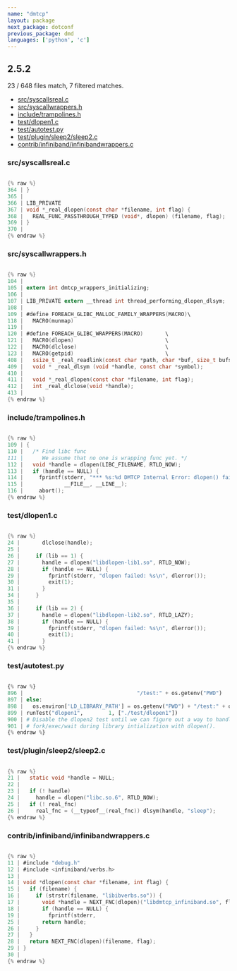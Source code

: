 ```yaml
---
name: "dmtcp"
layout: package
next_package: dotconf
previous_package: dmd
languages: ['python', 'c']
---
```

## 2.5.2
23 / 648 files match, 7 filtered matches.

 - [src/syscallsreal.c](#srcsyscallsrealc)
 - [src/syscallwrappers.h](#srcsyscallwrappersh)
 - [include/trampolines.h](#includetrampolinesh)
 - [test/dlopen1.c](#testdlopen1c)
 - [test/autotest.py](#testautotestpy)
 - [test/plugin/sleep2/sleep2.c](#testpluginsleep2sleep2c)
 - [contrib/infiniband/infinibandwrappers.c](#contribinfinibandinfinibandwrappersc)

### src/syscallsreal.c

```c

{% raw %}
364 | }
365 | 
366 | LIB_PRIVATE
367 | void *_real_dlopen(const char *filename, int flag) {
368 |   REAL_FUNC_PASSTHROUGH_TYPED (void*, dlopen) (filename, flag);
369 | }
370 | 
{% endraw %}

```
### src/syscallwrappers.h

```c

{% raw %}
104 | 
105 | extern int dmtcp_wrappers_initializing;
106 | 
107 | LIB_PRIVATE extern __thread int thread_performing_dlopen_dlsym;
108 | 
109 | #define FOREACH_GLIBC_MALLOC_FAMILY_WRAPPERS(MACRO)\
118 |   MACRO(munmap)
119 | 
120 | #define FOREACH_GLIBC_WRAPPERS(MACRO)       \
121 |   MACRO(dlopen)                             \
122 |   MACRO(dlclose)                            \
123 |   MACRO(getpid)                             \
408 |   ssize_t _real_readlink(const char *path, char *buf, size_t bufsiz);
409 |   void * _real_dlsym (void *handle, const char *symbol);
410 | 
411 |   void *_real_dlopen(const char *filename, int flag);
412 |   int _real_dlclose(void *handle);
413 | 
{% endraw %}

```
### include/trampolines.h

```c

{% raw %}
109 | {
110 |   /* Find libc func
111 |      We assume that no one is wrapping func yet. */
112 |   void *handle = dlopen(LIBC_FILENAME, RTLD_NOW);
113 |   if (handle == NULL) {
114 |     fprintf(stderr, "*** %s:%d DMTCP Internal Error: dlopen() failed.\n",
115 |             __FILE__, __LINE__);
116 |     abort();
{% endraw %}

```
### test/dlopen1.c

```c

{% raw %}
24 |       dlclose(handle);
25 | 
26 |     if (lib == 1) {
27 |       handle = dlopen("libdlopen-lib1.so", RTLD_NOW);
28 |       if (handle == NULL) {
29 |         fprintf(stderr, "dlopen failed: %s\n", dlerror());
30 |         exit(1);
31 |       }
34 |     }
35 | 
36 |     if (lib == 2) {
37 |       handle = dlopen("libdlopen-lib2.so", RTLD_LAZY);
38 |       if (handle == NULL) {
39 |         fprintf(stderr, "dlopen failed: %s\n", dlerror());
40 |         exit(1);
41 |       }
{% endraw %}

```
### test/autotest.py

```python

{% raw %}
896 |                                    "/test:" + os.getenv("PWD")
897 | else:
898 |   os.environ['LD_LIBRARY_PATH'] = os.getenv("PWD") + "/test:" + os.getenv("PWD")
899 | runTest("dlopen1",        1, ["./test/dlopen1"])
900 | # Disable the dlopen2 test until we can figure out a way to handle calls to
901 | # fork/exec/wait during library intialization with dlopen().
{% endraw %}

```
### test/plugin/sleep2/sleep2.c

```c

{% raw %}
21 |   static void *handle = NULL;
22 | 
23 |   if (! handle)
24 |     handle = dlopen("libc.so.6", RTLD_NOW);
25 |   if (! real_fnc)
26 |     real_fnc = (__typeof__(real_fnc)) dlsym(handle, "sleep");
{% endraw %}

```
### contrib/infiniband/infinibandwrappers.c

```c

{% raw %}
11 | #include "debug.h"
12 | #include <infiniband/verbs.h>
13 | 
14 | void *dlopen(const char *filename, int flag) {
15 |   if (filename) {
16 |     if (strstr(filename, "libibverbs.so")) {
17 |       void *handle = NEXT_FNC(dlopen)("libdmtcp_infiniband.so", flag);
18 |       if (handle == NULL) {
19 |         fprintf(stderr,
25 |       return handle;
26 |     }
27 |   }
28 |   return NEXT_FNC(dlopen)(filename, flag);
29 | }
30 | 
{% endraw %}

```